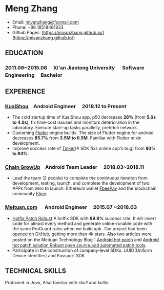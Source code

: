 # Meng Zhang
* Email: mivanzhang@foxmail.com
* Phone:  +86  18518461933
* Github Pages: [https://mivanzhang.github.io/](https://mivanzhang.github.io/)

## EDUCATION
### 2011.09~2015.06 　Xi'an Jiaotong University 　 Software Engineering 　Bachelor


## EXPERIENCE
### [KuaiShou](https://www.kuaishou.com/)　Android Engineer 　2018.12 to Present
* The cold startup time of KuaiShou app, p50 decreases **28%** (from **5.6s to 4.0s**), fix time-cost issuses and monitors deterioration in the laboratory. Execute start-up tasks parallelly, prefetch network.
* Customing [Flutter](https://flutter.dev/) engine builds. The size of Flutter engine for android decreases **85.7%** from **3.5M to 0.5M**. Familiar with Flutter mixin development.
* Improve success rate of [Tinker](https://github.com/Tencent/tinker)(A SDK fixs online app's bug) from **80% to 94%**.

### [Chain GrowUp](https://www.fbee.one/)　Android Team Leader 　2018.03~2018.11
* Lead the team (2 people) to complete the continuous iteration from development, testing, launch, and complete the development of two APPs from zero to launch: Ethereum wallet [FbeePay](https://www.fbee.one/fbeepay) and the blockchain community [Fbee](https://www.fbee.one/).

### [Meituan.com](https://www.meituan.com/) 　 Android Engineer 　2015.07 ~2018.03

* [Hotfix Patch Robust](https://github.com/Meituan-Dianping/Robust) A hotfix SDK with **99.9%** success rate. It will insert code for almost every method and generate online-runable code with the same ProGuard rules when we build apk. The project had been [opened on GitHub](https://github.com/Meituan-Dianping/Robust), getting more than 4k stars. Also two articles were posted on the Meituan Technology Blog：[Android hot patch](https://tech.meituan.com/android_robust.html) and [Android hot patch solution Robust open source,add automated patch tools](https://tech.meituan.com/android_autopatch.html).
* Participate in the construction of company-level SDKs: UUID(Uniform Device Identifier) and Passport SDK.
## TECHNICAL SKILLS
Proficient in *Java*, Also familiar with *shell* and *kotlin*.